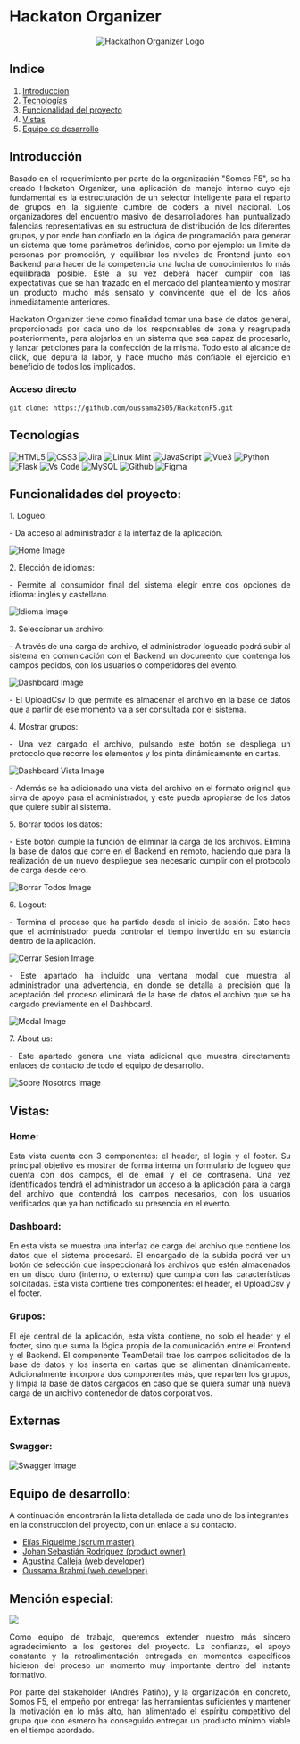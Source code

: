 # Hackaton Organizer

<p align="center">
  <img src="./Frontend/hackathon-admin/src/assets/logo.png" alt="Hackathon Organizer Logo"/>
</p>

## Indice

1. [Introducción](#introducción)
2. [Tecnologías](#tecnologías)
3. [Funcionalidad del proyecto](#funcionalidad-del-proyecto)
4. [Vistas](#vistas)
5. [Equipo de desarrollo](#equipo-de-desarrollo)

## Introducción
<p align="justify">
Basado en el requerimiento por parte de la organización "Somos F5", se ha creado Hackaton Organizer, una aplicación de manejo interno cuyo eje fundamental es la estructuración de un selector inteligente para el reparto de grupos en la siguiente cumbre de coders a nivel nacional. Los organizadores del encuentro masivo de desarrolladores han puntualizado falencias representativas en su estructura de distribución de los diferentes grupos, y por ende han confiado en la lógica de programación para generar un sistema que tome parámetros definidos, como por ejemplo: un límite de personas por promoción, y equilibrar los niveles de Frontend junto con Backend para hacer de la competencia una lucha de conocimientos lo más equilibrada posible. Este a su vez deberá hacer cumplir con las expectativas que se han trazado en el mercado del planteamiento y mostrar un producto mucho más sensato y convincente que el de los años inmediatamente anteriores. 
</p>

<p align="justify">
Hackaton Organizer tiene como finalidad tomar una base de datos general, proporcionada por cada uno de los responsables de zona y reagrupada posteriormente, para alojarlos en un sistema que sea capaz de procesarlo, y lanzar peticiones para la confección de la misma. Todo esto al alcance de click, que depura la labor, y hace mucho más confiable el ejercicio en beneficio de todos los implicados.

</p>


### Acceso directo 

```
git clone: https://github.com/oussama2505/HackatonF5.git
```

## Tecnologías

![HTML5](https://img.shields.io/badge/HTML5-E34F26?style=for-the-badge&logo=html5&logoColor=white)         ![CSS3](https://img.shields.io/badge/CSS3-1572B6?style=for-the-badge&logo=css3&logoColor=white) ![Jira](https://img.shields.io/badge/Jira-0052CC?style=for-the-badge&logo=Jira&logoColor=white)      ![Linux Mint](https://img.shields.io/badge/Linux_Mint-87CF3E?style=for-the-badge&logo=linux-mint&logoColor=white)          ![JavaScript](https://img.shields.io/badge/JavaScript-323330?style=for-the-badge&logo=javascript&logoColor=F7DF1E)      ![Vue3](https://img.shields.io/badge/Vue%20js-35495E?style=for-the-badge&logo=vuedotjs&logoColor=4FC08D)       ![Python](https://img.shields.io/badge/Python-FFD43B?style=for-the-badge&logo=python&logoColor=blue) ![Flask](https://img.shields.io/badge/Flask-000000?style=for-the-badge&logo=flask&logoColor=white)      ![Vs Code](https://img.shields.io/badge/VSCode-0078D4?style=for-the-badge&logo=visual%20studio%20code&logoColor=white)       ![MySQL](https://img.shields.io/badge/MySQL-005C84?style=for-the-badge&logo=mysql&logoColor=white)    ![Github](https://img.shields.io/badge/GitHub-100000?style=for-the-badge&logo=github&logoColor=white)   ![Figma](https://img.shields.io/badge/Figma-F24E1E?style=for-the-badge&logo=figma&logoColor=white)

## Funcionalidades del proyecto:

<p align="justify">
1. Logueo:
</p>
<p align="justify">
- Da acceso al administrador a la interfaz de la aplicación.
</p>
<img src="./Frontend/hackathon-admin/src/assets/home.png" alt="Home Image"/>
<p align="justify">
2. Elección de idiomas:
</p>
<p align="justify">
- Permite al consumidor final del sistema elegir entre dos opciones de idioma: inglés y castellano.
</p>
<img src="./Frontend/hackathon-admin/src/assets/Idioma.png" alt="Idioma Image"/>
<p align="justify">
3. Seleccionar un archivo:
</p>
<p align="justify">
- A través de una carga de archivo, el administrador logueado podrá subir al sistema en comunicación con el Backend un documento que contenga los campos pedidos, con los usuarios o competidores del evento.
</p>
<img src="./Frontend/hackathon-admin/src/assets/Dashboard.png" alt="Dashboard Image"/>
<p align="justify">
- El UploadCsv lo que permite es almacenar el archivo en la base de datos que a partir de ese momento va a ser consultada por el sistema.
</p>
<p align="justify">
4. Mostrar grupos:
</p>
<p align="justify">
- Una vez cargado el archivo, pulsando este botón se despliega un protocolo que recorre los elementos y los pinta dinámicamente en cartas.
</p>
<img src="./Frontend/hackathon-admin/src/assets/Dashboard_vista.png" alt="Dashboard Vista Image"/>
<p align="justify">
- Además se ha adicionado una vista del archivo en el formato original que sirva de apoyo para el administrador, y este pueda apropiarse de los datos que quiere subir al sistema.
</p>
<p align="justify">
5. Borrar todos los datos:
</p>
<p align="justify">
- Este botón cumple la función de eliminar la carga de los archivos. Elimina la base de datos que corre en el Backend en remoto, haciendo que para la realización de un nuevo despliegue sea necesario cumplir con el protocolo de carga desde cero.
</p>
<img src="./Frontend/hackathon-admin/src/assets/borrar_todos.png" alt="Borrar Todos Image"/>
<p align="justify">
6. Logout:
</p>
<p align="justify">
- Termina el proceso que ha partido desde el inicio de sesión. Esto hace que el administrador pueda controlar el tiempo invertido en su estancia dentro de la aplicación.
</p>
<img src="./Frontend/hackathon-admin/src/assets/cerrar_sesion.png" alt="Cerrar Sesion Image"/>
<p align="justify">
- Este apartado ha incluido una ventana modal que muestra al administrador una advertencia, en donde se detalla a precisión que la aceptación del proceso eliminará de la base de datos el archivo que se ha cargado previamente en el Dashboard.
</p>
<img src="./Frontend/hackathon-admin/src/assets/Modal.png" alt="Modal Image"/>
<p align="justify">
7. About us:
</p>
<p align="justify">
- Este apartado genera una vista adicional que muestra directamente enlaces de contacto de todo el equipo de desarrollo.
</p>
<img src="./Frontend/hackathon-admin/src/assets/sobre_nosotros.png" alt="Sobre Nosotros Image"/>


## Vistas:

### Home:
<p align="justify">
Esta vista cuenta con 3 componentes: el header, el login y el footer. Su principal objetivo es mostrar de forma interna un formulario de logueo que cuenta con dos campos, el de email y el de contraseña. Una vez identificados tendrá el administrador un acceso a la aplicación para la carga del archivo que contendrá los campos necesarios, con los usuarios verificados que ya han notificado su presencia en el evento.
</p>

### Dashboard:
<p align="justify">
En esta vista se muestra una interfaz de carga del archivo que contiene los datos que el sistema procesará. El encargado de la subida podrá ver un botón de selección que inspeccionará los archivos que estén almacenados en un disco duro (interno, o externo) que cumpla con las características solicitadas. Esta vista contiene tres componentes: el header, el UploadCsv y el footer.
</p>

### Grupos:
<p align="justify">
El eje central de la aplicación, esta vista contiene, no solo el header y el footer, sino que suma la lógica propia de la comunicación entre el Frontend y el Backend. El componente TeamDetail trae los campos solicitados de la base de datos y los inserta en cartas que se alimentan dinámicamente. Adicionalmente incorpora dos componentes más, que reparten los grupos, y limpia la base de datos cargados en caso que se quiera sumar una nueva carga de un archivo contenedor de datos corporativos.
</p>

## Externas

### Swagger:
<img src="./Frontend/hackathon-admin/src/assets/swaggerDoc.png" alt="Swagger Image"/>

## Equipo de desarrollo:


A continuación encontrarán la lista detallada de cada uno de los integrantes en la construcción del proyecto, con un enlace a su contacto. 

- [Elías Riquelme (scrum master)](https://www.linkedin.com/in/elias-javier-riquelme-b62655297/)
- [Johan Sebastián Rodríguez (product owner)](https://www.linkedin.com/in/johan-sebastian-rodriguez-g/)
- [Agustina Calleja (web developer)](https://www.linkedin.com/in/tina-calleja/)
- [Oussama Brahmi (web developer)](https://www.linkedin.com/in/oussama-brahmi-b1551a280/)

## Mención especial:

<img src="./Frontend/hackathon-admin/src/assets/f5.png" />


<p align="justify">
Como equipo de trabajo, queremos extender nuestro más sincero agradecimiento a los gestores del proyecto. La confianza, el apoyo constante y la retroalimentación entregada en momentos específicos hicieron del proceso un momento muy importante dentro del instante formativo.
</p>
<p align="justify">
Por parte del stakeholder (Andrés Patiño), y la organización en concreto, Somos F5, el empeño por entregar las herramientas suficientes y mantener la motivación en lo más alto, han alimentado el espíritu competitivo del grupo que con esmero ha conseguido entregar un producto mínimo viable en el tiempo acordado.
</p>
